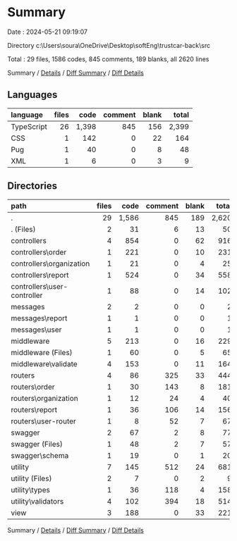 # Summary

Date : 2024-05-21 09:19:07

Directory c:\\Users\\soura\\OneDrive\\Desktop\\softEng\\trustcar-back\\src

Total : 29 files,  1586 codes, 845 comments, 189 blanks, all 2620 lines

Summary / [Details](details.md) / [Diff Summary](diff.md) / [Diff Details](diff-details.md)

## Languages
| language | files | code | comment | blank | total |
| :--- | ---: | ---: | ---: | ---: | ---: |
| TypeScript | 26 | 1,398 | 845 | 156 | 2,399 |
| CSS | 1 | 142 | 0 | 22 | 164 |
| Pug | 1 | 40 | 0 | 8 | 48 |
| XML | 1 | 6 | 0 | 3 | 9 |

## Directories
| path | files | code | comment | blank | total |
| :--- | ---: | ---: | ---: | ---: | ---: |
| . | 29 | 1,586 | 845 | 189 | 2,620 |
| . (Files) | 2 | 31 | 6 | 13 | 50 |
| controllers | 4 | 854 | 0 | 62 | 916 |
| controllers\\order | 1 | 221 | 0 | 10 | 231 |
| controllers\\organization | 1 | 21 | 0 | 4 | 25 |
| controllers\\report | 1 | 524 | 0 | 34 | 558 |
| controllers\\user-controller | 1 | 88 | 0 | 14 | 102 |
| messages | 2 | 2 | 0 | 0 | 2 |
| messages\\report | 1 | 1 | 0 | 0 | 1 |
| messages\\user | 1 | 1 | 0 | 0 | 1 |
| middleware | 5 | 213 | 0 | 16 | 229 |
| middleware (Files) | 1 | 60 | 0 | 5 | 65 |
| middleware\\validate | 4 | 153 | 0 | 11 | 164 |
| routers | 4 | 86 | 325 | 33 | 444 |
| routers\\order | 1 | 30 | 143 | 8 | 181 |
| routers\\organization | 1 | 12 | 24 | 4 | 40 |
| routers\\report | 1 | 36 | 106 | 14 | 156 |
| routers\\user-router | 1 | 8 | 52 | 7 | 67 |
| swagger | 2 | 67 | 2 | 8 | 77 |
| swagger (Files) | 1 | 48 | 2 | 7 | 57 |
| swagger\\schema | 1 | 19 | 0 | 1 | 20 |
| utility | 7 | 145 | 512 | 24 | 681 |
| utility (Files) | 2 | 7 | 0 | 2 | 9 |
| utility\\types | 1 | 36 | 118 | 4 | 158 |
| utility\\validators | 4 | 102 | 394 | 18 | 514 |
| view | 3 | 188 | 0 | 33 | 221 |

Summary / [Details](details.md) / [Diff Summary](diff.md) / [Diff Details](diff-details.md)